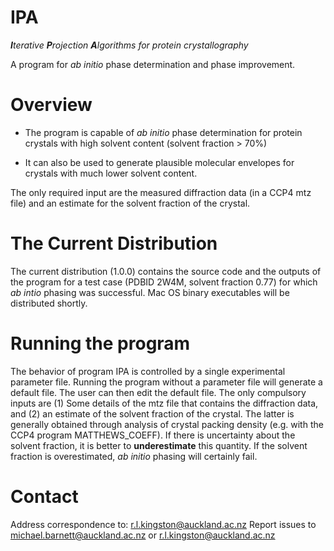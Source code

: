 # IPA 
***I**terative **P**rojection **A**lgorithms for protein crystallography*

A program for *ab initio* phase determination and phase improvement.


# Overview

+ The program is capable of *ab initio* phase determination for protein crystals with high solvent content (solvent fraction > 70%) 

+ It can also be used to generate plausible molecular envelopes for crystals with much lower solvent content.

The only required input are the measured diffraction data (in a CCP4 mtz file) and an estimate for the solvent fraction of the crystal.


# The Current Distribution

The current distribution (1.0.0) contains the source code and the outputs of the program for a test case (PDBID 2W4M, solvent fraction 0.77) for which *ab intio* phasing was successful. Mac OS binary executables will be distributed shortly. 

# Running the program

The behavior of program IPA is controlled by a single experimental parameter file. Running the program without a parameter file will generate a default file. The user can then edit the default file. The only compulsory inputs are (1) Some details of the mtz file that contains the diffraction data, and (2) an estimate of the solvent fraction of the crystal. The latter is generally obtained through analysis of crystal packing density (e.g. with the CCP4 program MATTHEWS_COEFF). If there is uncertainty about the solvent fraction, it is better to **underestimate** this quantity. If the solvent fraction is overestimated, *ab initio* phasing will certainly fail.


# Contact

Address correspondence to: r.l.kingston@auckland.ac.nz
Report issues to michael.barnett@auckland.ac.nz or r.l.kingston@auckland.ac.nz

